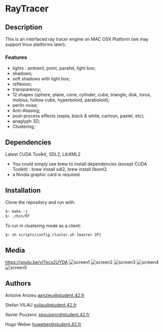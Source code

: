 # RayTracer

## Description

This is an interfaced ray tracer engine on MAC OSX Platform (we may support linux platforms later);

### Features

- lights : ambient, point, parallel, light box;
- shadows;
- soft shadows with light box;
- reflexion;
- transparency;
- 12 shapes (sphere, plane, cone, cylinder, cube, triangle, disk, torus, mobius, hollow cube, hyperboloid, paraboloid);
- perlin noise;
- Anti-Aliasing;
- post-process effects (sepia, black & white, cartoon, pastel, etc);
- anaglyph 3D;
- Clustering;

## Dependencies

Latest CUDA Toolkit,
SDL2,
LibXML2

* You could simply use brew to install dependencies (except CUDA Toolkit) : brew install sdl2, brew install libxml2.
* a Nvidia graphic card is required.

## Installation

Clone the repository and run with:

``` bash
$> make -j
$> ./bin/RT
```
To run in clustering mode as a client:
``` bash
$> sh scripts/config_cluster.sh [master IP]
```
## Media

https://youtu.be/ylTecs2UYDA
![screen1](images/screen1.png)
![screen2](images/screen2.png)
![screen3](images/screen3.png)
![screen4](images/screen4.png)
![screen5](images/screen5.png)


## Authors

Antoine Anzieu
aanzieu@student.42.fr

Stefan VILAU
svilau@student.42.fr

Xavier Pouzenc
xpouzenc@student.42.fr

Hugo Weber
huweber@student.42.fr
